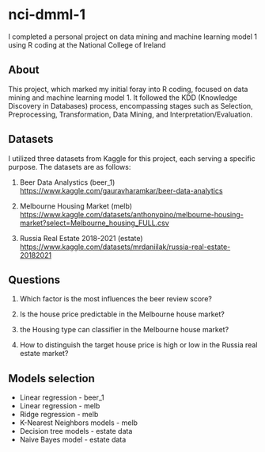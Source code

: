 # nci-dmml-1
I completed a personal project on data mining and machine learning model 1 using R coding at the National College of Ireland

## About 

This project, which marked my initial foray into R coding, focused on data mining and machine learning model 1. 
It followed the KDD (Knowledge Discovery in Databases) process, encompassing stages such as Selection, Preprocessing, Transformation, Data Mining, and Interpretation/Evaluation.

## Datasets

I utilized three datasets from Kaggle for this project, each serving a specific purpose. The datasets are as follows:

1. Beer Data Analystics (beer_1)
https://www.kaggle.com/gauravharamkar/beer-data-analytics

2. Melbourne Housing Market (melb)
https://www.kaggle.com/datasets/anthonypino/melbourne-housing-market?select=Melbourne_housing_FULL.csv

3. Russia Real Estate 2018-2021 (estate)
https://www.kaggle.com/datasets/mrdaniilak/russia-real-estate-20182021

## Questions
1. Which factor is the most influences the beer review score?

2. Is the house price predictable in the Melbourne house
market?

3. the Housing type can classifier in the Melbourne house
market?

4. How to distinguish the target house price is high or low in
the Russia real estate market?

## Models selection

- Linear regression - beer_1
- Linear regression - melb
- Ridge regression - melb
- K-Nearest Neighbors models - melb
- Decision tree models - estate data
- Naive Bayes model - estate data
